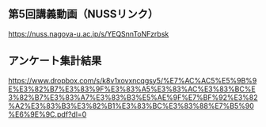 ## 第5回講義動画（NUSSリンク） <bf>
https://nuss.nagoya-u.ac.jp/s/YEQSnnToNFzrbsk

## アンケート集計結果
https://www.dropbox.com/s/k8v1xovxncqgsy5/%E7%AC%AC5%E5%9B%9E%E3%82%B7%E3%83%9F%E3%83%A5%E3%83%AC%E3%83%BC%E3%82%B7%E3%83%A7%E3%83%B3%E5%AE%9F%E7%BF%92%E3%82%A2%E3%83%B3%E3%82%B1%E3%83%BC%E3%83%88%E7%B5%90%E6%9E%9C.pdf?dl=0
